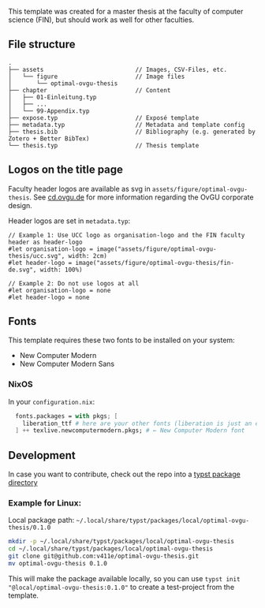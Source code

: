 This template was created for a master thesis at the faculty of computer science (FIN), but should work as well for other faculties.

## File structure
```
.
├── assets                          // Images, CSV-Files, etc. 
│   └── figure                      // Image files
│       └── optimal-ovgu-thesis    
├── chapter                         // Content
│   ├── 01-Einleitung.typ
│   ├── ...
│   └── 99-Appendix.typ
├── expose.typ                      // Exposé template
├── metadata.typ                    // Metadata and template config
├── thesis.bib                      // Bibliography (e.g. generated by Zotero + Better BibTex)
└── thesis.typ                      // Thesis template
```

## Logos on the title page
Faculty header logos are available as svg in `assets/figure/optimal-ovgu-thesis`. See [cd.ovgu.de](https://www.cd.ovgu.de/Fakult%C3%A4ten.html) for more information regarding the OvGU corporate design.

Header logos are set in `metadata.typ`:
```typ
// Example 1: Use UCC logo as organisation-logo and the FIN faculty header as header-logo
#let organisation-logo = image("assets/figure/optimal-ovgu-thesis/ucc.svg", width: 2cm)
#let header-logo = image("assets/figure/optimal-ovgu-thesis/fin-de.svg", width: 100%)

// Example 2: Do not use logos at all
#let organisation-logo = none
#let header-logo = none
```

## Fonts
This template requires these two fonts to be installed on your system:
- New Computer Modern
- New Computer Modern Sans

### NixOS
In your `configuration.nix`:
```nix
  fonts.packages = with pkgs; [
    liberation_ttf # here are your other fonts (liberation is just an example)
  ] ++ texlive.newcomputermodern.pkgs; # ← New Computer Modern font
```

## Development
In case you want to contribute, check out the repo into a [typst package directory](https://github.com/typst/packages?tab=readme-ov-file#local-packages) 

### Example for Linux:
Local package path: `~/.local/share/typst/packages/local/optimal-ovgu-thesis/0.1.0`

```sh
mkdir -p ~/.local/share/typst/packages/local/optimal-ovgu-thesis
cd ~/.local/share/typst/packages/local/optimal-ovgu-thesis
git clone git@github.com:v411e/optimal-ovgu-thesis.git
mv optimal-ovgu-thesis 0.1.0
```

This will make the package available locally, so you can use `typst init "@local/optimal-ovgu-thesis:0.1.0"` to create a test-project from the template.
